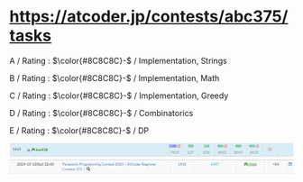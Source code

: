 # https://atcoder.jp/contests/abc375/tasks

A / Rating : $\color{#8C8C8C}-$ / Implementation, Strings

B / Rating : $\color{#8C8C8C}-$ / Implementation, Math

C / Rating : $\color{#8C8C8C}-$ / Implementation, Greedy

D / Rating : $\color{#8C8C8C}-$ / Combinatorics

E / Rating : $\color{#8C8C8C}-$ / DP

![My Image](https://github.com/kss418/Atcoder/blob/main/ABC/Images/Standings/375.png)
![My Image](https://github.com/kss418/Atcoder/blob/main/ABC/Images/Performance/375.png)
